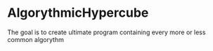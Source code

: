 # AlgorythmicHypercube
The goal is to create ultimate program containing every more or less common algorythm
